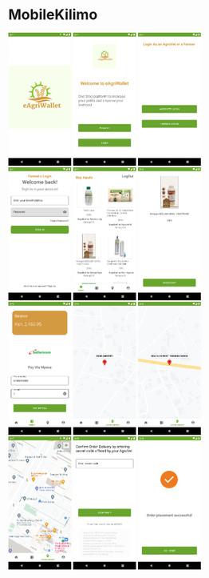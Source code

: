 # MobileKilimo

<p float="left">
  
 <img src="art/img1.png"  width="25%"/>
 <img src="art/img2.png"  width="25%"/>
 <img src="art/img3.png"  width="25%"/>
 <img src="art/img4.png"  width="25%"/>
 
 <img src="art/img5.png"  width="25%"/>
   <img src="art/img6.png"  width="25%"/>
  <img src="art/img7.png"  width="25%"/>
    <img src="art/img8.png"  width="25%"/>
  <img src="art/img9.png"  width="25%"/>

  <img src="art/img10.png"  width="25%"/>

 <img src="art/img11.png" width="25%"/>
<img src="art/img12.png"  width="25%"/>




  
  



   
</p>
